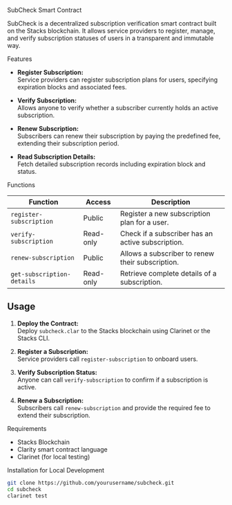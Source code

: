  SubCheck Smart Contract

SubCheck is a decentralized subscription verification smart contract built on the Stacks blockchain. It allows service providers to register, manage, and verify subscription statuses of users in a transparent and immutable way.

 Features

- **Register Subscription:**  
Service providers can register subscription plans for users, specifying expiration blocks and associated fees.

- **Verify Subscription:**  
Allows anyone to verify whether a subscriber currently holds an active subscription.

- **Renew Subscription:**  
Subscribers can renew their subscription by paying the predefined fee, extending their subscription period.

- **Read Subscription Details:**  
Fetch detailed subscription records including expiration block and status.

 Functions

| Function | Access | Description |
| -------- | ------ | ----------- |
| `register-subscription` | Public | Register a new subscription plan for a user. |
| `verify-subscription` | Read-only | Check if a subscriber has an active subscription. |
| `renew-subscription` | Public | Allows a subscriber to renew their subscription. |
| `get-subscription-details` | Read-only | Retrieve complete details of a subscription. |

## Usage

1. **Deploy the Contract:**  
Deploy `subcheck.clar` to the Stacks blockchain using Clarinet or the Stacks CLI.

2. **Register a Subscription:**  
Service providers call `register-subscription` to onboard users.

3. **Verify Subscription Status:**  
Anyone can call `verify-subscription` to confirm if a subscription is active.

4. **Renew a Subscription:**  
Subscribers call `renew-subscription` and provide the required fee to extend their subscription.

 Requirements

- Stacks Blockchain
- Clarity smart contract language
- Clarinet (for local testing)

 Installation for Local Development

```bash
git clone https://github.com/yourusername/subcheck.git
cd subcheck
clarinet test
